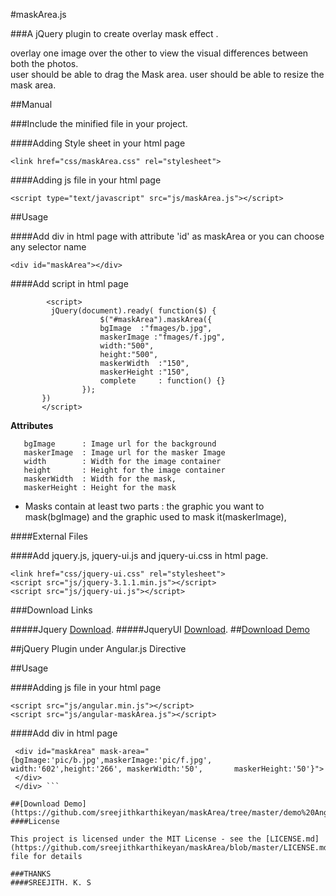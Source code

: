 
#maskArea.js 

###A jQuery plugin to create overlay mask effect .

overlay one image over the other to view the visual differences between both the photos.  
user should be able to drag the Mask area.
user should be able to resize the mask area.

##Manual

###Include the minified file in your project.

####Adding Style sheet in your html page

```<link href="css/maskArea.css" rel="stylesheet">```

####Adding js file in your html page

```<script type="text/javascript" src="js/maskArea.js"></script> ```

##Usage

####Add div in html page with attribute 'id' as  maskArea or you can choose any selector name

```<div id="maskArea"></div> ```

####Add script in html page
```
        <script>
         jQuery(document).ready( function($) {
                    $("#maskArea").maskArea({
                    bgImage  :"fmages/b.jpg",
                    maskerImage :"fmages/f.jpg",
                    width:"500",
                    height:"500",
                    maskerWidth  :"150",
                    maskerHeight :"150",
                    complete	 : function() {}
                });
       })
       </script> 
```

   **Attributes**
   ```
      bgImage      : Image url for the background
      maskerImage  : Image url for the masker Image
      width        : Width for the image container
      height       : Height for the image container
      maskerWidth  : Width for the mask,
      maskerHeight : Height for the mask
```

* Masks contain at least two parts : the graphic you want to mask(bgImage) and the graphic used to mask it(maskerImage),
  

####External Files 

####Add jquery.js, jquery-ui.js and jquery-ui.css in html page.
```
<link href="css/jquery-ui.css" rel="stylesheet">
<script src="js/jquery-3.1.1.min.js"></script>
<script src="js/jquery-ui.js"></script>
 ```
###Download Links 

#####Jquery [Download](http://jquery.com/download/).
#####JqueryUI [Download](https://jqueryui.com/download/all/).
##[Download Demo](https://github.com/sreejithkarthikeyan/maskArea/tree/master/demo)


##jQuery Plugin under Angular.js Directive

##Usage

####Adding js file in your html page

```
<script src="js/angular.min.js"></script>
<script src="js/angular-maskArea.js"></script>
```
 
####Add div in html page
 ``` <div ng-app="maskArea">
  <div id="maskArea" mask-area="{bgImage:'pic/b.jpg',maskerImage:'pic/f.jpg', width:'602',height:'266', maskerWidth:'50',       maskerHeight:'50'}">
  </div>
  </div> ```
  
##[Download Demo](https://github.com/sreejithkarthikeyan/maskArea/tree/master/demo%20Angular%20Directive)
####License

This project is licensed under the MIT License - see the [LICENSE.md](https://github.com/sreejithkarthikeyan/maskArea/blob/master/LICENSE.md) file for details

###THANKS
####SREEJITH. K. S
